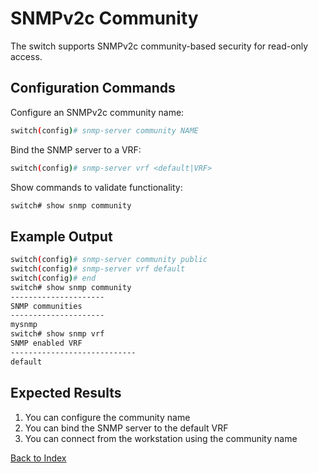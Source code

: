 # SNMPv2c Community 

The switch supports SNMPv2c community-based security for read-only access. 

## Configuration Commands

Configure an SNMPv2c community name: 

```bash
switch(config)# snmp-server community NAME
```

Bind the SNMP server to a VRF: 

```bash
switch(config)# snmp-server vrf <default|VRF>
```

Show commands to validate functionality:  

```bash
switch# show snmp community
```

## Example Output 

```bash
switch(config)# snmp-server community public
switch(config)# snmp-server vrf default
switch(config)# end
switch# show snmp community
---------------------
SNMP communities
---------------------
mysnmp
switch# show snmp vrf
SNMP enabled VRF
----------------------------
default
```

## Expected Results 

1. You can configure the community name
2. You can bind the SNMP server to the default VRF
3. You can connect from the workstation using the community name  


[Back to Index](../index_aruba.md)